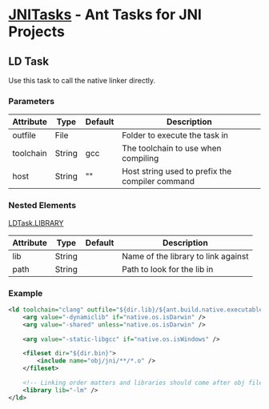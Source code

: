 [JNITasks](https://github.com/kwhat/jnitasks/) - Ant Tasks for JNI Projects
===========================================================================

## LD Task
Use this task to call the native linker directly.

### Parameters

| Attribute      | Type     | Default                | Description
|----------------|----------|------------------------|-----------------------------------------------------------------
| outfile        | File     |                        | Folder to execute the task in
| toolchain      | String   | gcc                    | The toolchain to use when compiling
| host           | String   | ""                     | Host string used to prefix the compiler command

### Nested Elements

[LDTask.LIBRARY](LD.md)

| Attribute      | Type     | Default                | Description
|----------------|----------|------------------------|-----------------------------------------------------------------
| lib            | String   |                        | Name of the library to link against
| path           | String   |                        | Path to look for the lib in

### Example

```XML
<ld toolchain="clang" outfile="${dir.lib}/${ant.build.native.executable}">
	<arg value="-dynamiclib" if="native.os.isDarwin" />
	<arg value="-shared" unless="native.os.isDarwin" />

	<arg value="-static-libgcc" if="native.os.isWindows" />

	<fileset dir="${dir.bin}">
		<include name="obj/jni/**/*.o" />
	</fileset>

	<!-- Linking order matters and libraries should come after obj files. -->
	<library lib="-lm" />
</ld>
```

